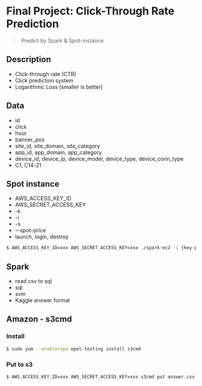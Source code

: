 # Final Project: Click-Through Rate Prediction

> Predict by Spark & Spot-instance

## Description

* Click-through rate (CTR)
* Click prediction system
* Logarithmic Loss (smaller is better)

## Data

* id
* click
* hour
* banner_pos
* site_id, site_domain, site_category
* app_id, app_domain, app_category
* device_id, device_ip, device_model, device_type, device_conn_type
* C1, C14-21

## Spot instance

* AWS_ACCESS_KEY_ID
* AWS_SECRET_ACCESS_KEY
* -k
* -i
* -s
* --spot-price
* launch, login, destroy

```sh
$ AWS_ACCESS_KEY_ID=xxx AWS_SECRET_ACCESS_KEY=xxx ./spark-ec2 -i {key-pair} -k {key-file-dir} -s {slave-number} --spot-price={price} launch {cluster-name}
```

## Spark

* read csv to sql
* sql
* svm
* Kaggle answer format

## Amazon - s3cmd

### Install

```sh
$ sudo yum --enablerepo epel-testing install s3cmd
```

### Put to s3

```sh
$ AWS_ACCESS_KEY_ID=xxx AWS_SECRET_ACCESS_KEY=xxx s3cmd put answer.csv s3://kaggle-frank
```
